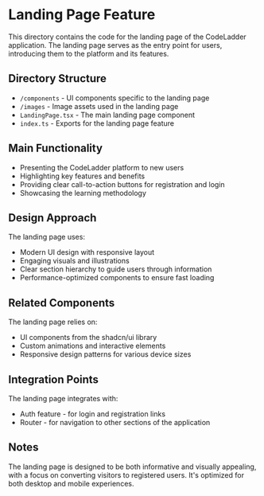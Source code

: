 # Landing Page Feature

This directory contains the code for the landing page of the CodeLadder application. The landing page serves as the entry point for users, introducing them to the platform and its features.

## Directory Structure

- `/components` - UI components specific to the landing page
- `/images` - Image assets used in the landing page
- `LandingPage.tsx` - The main landing page component
- `index.ts` - Exports for the landing page feature

## Main Functionality

- Presenting the CodeLadder platform to new users
- Highlighting key features and benefits
- Providing clear call-to-action buttons for registration and login
- Showcasing the learning methodology

## Design Approach

The landing page uses:
- Modern UI design with responsive layout
- Engaging visuals and illustrations
- Clear section hierarchy to guide users through information
- Performance-optimized components to ensure fast loading

## Related Components

The landing page relies on:
- UI components from the shadcn/ui library
- Custom animations and interactive elements
- Responsive design patterns for various device sizes

## Integration Points

The landing page integrates with:
- Auth feature - for login and registration links
- Router - for navigation to other sections of the application

## Notes

The landing page is designed to be both informative and visually appealing, with a focus on converting visitors to registered users. It's optimized for both desktop and mobile experiences. 
